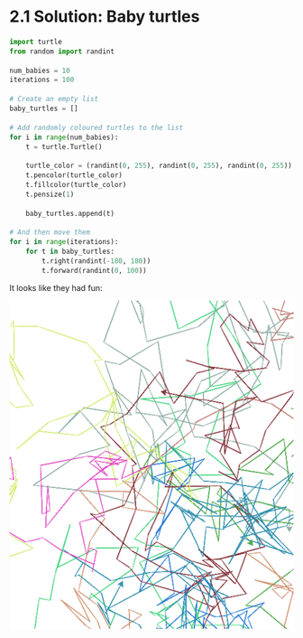 # 2.1 Solution: Baby turtles

```python
import turtle
from random import randint

num_babies = 10
iterations = 100

# Create an empty list
baby_turtles = []

# Add randomly coloured turtles to the list
for i in range(num_babies):
    t = turtle.Turtle()

    turtle_color = (randint(0, 255), randint(0, 255), randint(0, 255))
    t.pencolor(turtle_color)
    t.fillcolor(turtle_color)
    t.pensize(1)

    baby_turtles.append(t)

# And then move them
for i in range(iterations):
    for t in baby_turtles:
        t.right(randint(-180, 180))
        t.forward(randint(0, 100))
```

It looks like they had fun:

![Baby turtles](2.1-happy-baby-turtles.png?raw=true)
